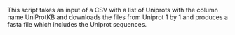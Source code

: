 This script takes an input of a CSV with a list of Uniprots with the column name UniProtKB and downloads the files from Uniprot 1 by 1 and produces a fasta file which includes the Uniprot sequences.
